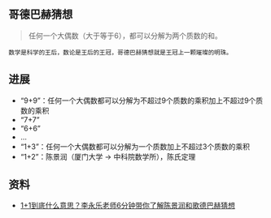 ## 哥德巴赫猜想

> 任何一个大偶数（大于等于6），都可以分解为两个质数的和。

```
数学是科学的王后，数论是王后的王冠，哥德巴赫猜想就是王冠上一颗璀璨的明珠。
```

## 进展

* “9+9”：任何一个大偶数都可以分解为不超过9个质数的乘积加上不超过9个质数的乘积
* “7+7”
* “6+6”
* ...
* “1+3”：任何一个大偶数都可以分解为一个质数加上不超过3个质数的乘积
* “1+2”：陈景润（厦门大学 -> 中科院数学所），陈氏定理

## 资料
* [1+1到底什么意思？李永乐老师6分钟带你了解陈景润和歌德巴赫猜想](https://www.youtube.com/watch?v=FyStWNfisvs)
